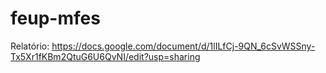 # feup-mfes

Relatório:
https://docs.google.com/document/d/1lILfCj-9QN_6cSvWSSny-Tx5Xr1fKBm2QtuG6U6QvNI/edit?usp=sharing
